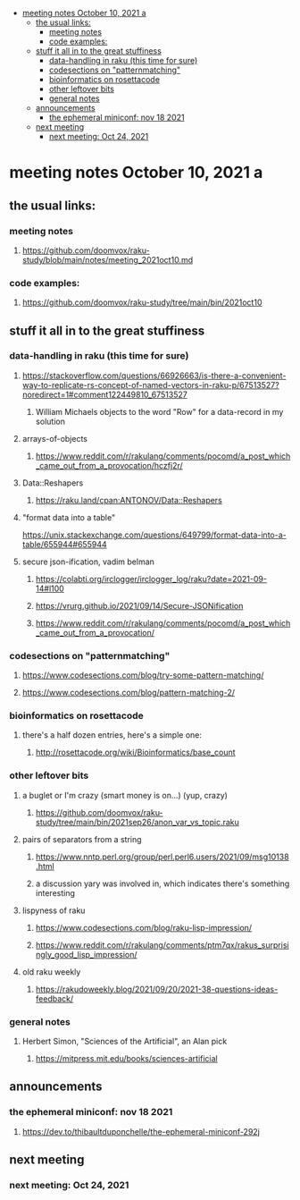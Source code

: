- [meeting notes October 10, 2021                                      a](#orgc1f0d54)
  - [the usual links:](#org66b5200)
    - [meeting notes](#org232e4af)
    - [code examples:](#orgf0674d3)
  - [stuff it all in to the great stuffiness](#org523820d)
    - [data-handling in raku (this time for sure)](#org0b3e4ac)
    - [codesections on "patternmatching"](#org7c693b5)
    - [bioinformatics on rosettacode](#orgfd50536)
    - [other leftover bits](#org35e4e53)
    - [general notes](#orgaea80d5)
  - [announcements](#org2e497ee)
    - [the ephemeral miniconf: nov 18 2021](#orgb8f70e6)
  - [next meeting](#org6f10ea9)
    - [next meeting: Oct 24, 2021](#org83a2ea9)


<a id="orgc1f0d54"></a>

# meeting notes October 10, 2021                                      a


<a id="org66b5200"></a>

## the usual links:


<a id="org232e4af"></a>

### meeting notes

1.  <https://github.com/doomvox/raku-study/blob/main/notes/meeting_2021oct10.md>


<a id="orgf0674d3"></a>

### code examples:

1.  <https://github.com/doomvox/raku-study/tree/main/bin/2021oct10>


<a id="org523820d"></a>

## stuff it all in to the great stuffiness


<a id="org0b3e4ac"></a>

### data-handling in raku (this time for sure)

1.  <https://stackoverflow.com/questions/66926663/is-there-a-convenient-way-to-replicate-rs-concept-of-named-vectors-in-raku-p/67513527?noredirect=1#comment122449810_67513527>

    1.  William Michaels objects to the word "Row" for a data-record in my solution

2.  arrays-of-objects

    1.  <https://www.reddit.com/r/rakulang/comments/pocomd/a_post_which_came_out_from_a_provocation/hczfj2r/>

3.  Data::Reshapers

    1.  <https://raku.land/cpan:ANTONOV/Data::Reshapers>

4.  "format data into a table"

    <https://unix.stackexchange.com/questions/649799/format-data-into-a-table/655944#655944>

5.  secure json-ification, vadim belman

    1.  <https://colabti.org/irclogger/irclogger_log/raku?date=2021-09-14#l100>
    
    2.  <https://vrurg.github.io/2021/09/14/Secure-JSONification>
    
    3.  <https://www.reddit.com/r/rakulang/comments/pocomd/a_post_which_came_out_from_a_provocation/>


<a id="org7c693b5"></a>

### codesections on "patternmatching"

1.  <https://www.codesections.com/blog/try-some-pattern-matching/>

2.  <https://www.codesections.com/blog/pattern-matching-2/>


<a id="orgfd50536"></a>

### bioinformatics on rosettacode

1.  there's a half dozen entries, here's a simple one:

    1.  <http://rosettacode.org/wiki/Bioinformatics/base_count>


<a id="org35e4e53"></a>

### other leftover bits

1.  a buglet or I'm crazy (smart money is on&#x2026;)  (yup, crazy)

    1.  <https://github.com/doomvox/raku-study/tree/main/bin/2021sep26/anon_var_vs_topic.raku>

2.  pairs of separators from a string

    1.  <https://www.nntp.perl.org/group/perl.perl6.users/2021/09/msg10138.html>
    
    2.  a discussion yary was involved in, which indicates there's something interesting

3.  lispyness of raku

    1.  <https://www.codesections.com/blog/raku-lisp-impression/>
    
    2.  <https://www.reddit.com/r/rakulang/comments/ptm7qx/rakus_surprisingly_good_lisp_impression/>

4.  old raku weekly

    1.  <https://rakudoweekly.blog/2021/09/20/2021-38-questions-ideas-feedback/>


<a id="orgaea80d5"></a>

### general notes

1.  Herbert Simon, "Sciences of the Artificial", an Alan pick

    1.  <https://mitpress.mit.edu/books/sciences-artificial>


<a id="org2e497ee"></a>

## announcements


<a id="orgb8f70e6"></a>

### the ephemeral miniconf: nov 18 2021

1.  <https://dev.to/thibaultduponchelle/the-ephemeral-miniconf-292j>


<a id="org6f10ea9"></a>

## next meeting


<a id="org83a2ea9"></a>

### next meeting: Oct 24, 2021
